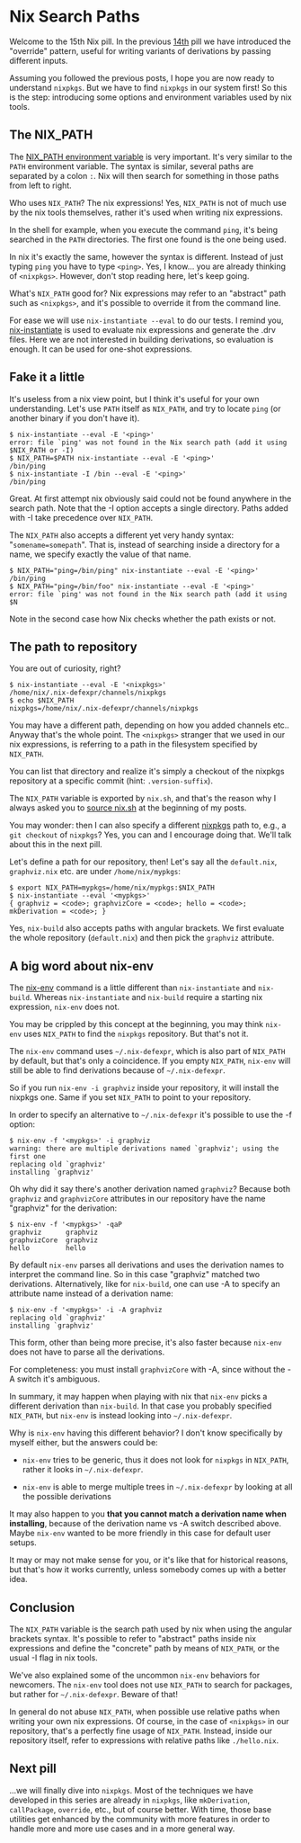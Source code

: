 # Nix Search Paths

Welcome to the 15th Nix pill. In the previous [14th](14-override-design-pattern.md) pill we have introduced the "override" pattern, useful for writing variants of derivations by passing different inputs.

Assuming you followed the previous posts, I hope you are now ready to understand `nixpkgs`. But we have to find `nixpkgs` in our system first! So this is the step: introducing some options and environment variables used by nix tools.

## The NIX_PATH

The [NIX_PATH environment variable](https://nix.dev/manual/nix/stable/command-ref/env-common?highlight=NIX_PATH) is very important. It's very similar to the `PATH` environment variable. The syntax is similar, several paths are separated by a colon `:`. Nix will then search for something in those paths from left to right.

Who uses `NIX_PATH`? The nix expressions! Yes, `NIX_PATH` is not of much use by the nix tools themselves, rather it's used when writing nix expressions.

In the shell for example, when you execute the command `ping`, it's being searched in the `PATH` directories. The first one found is the one being used.

In nix it's exactly the same, however the syntax is different. Instead of just typing `ping` you have to type `<ping>`. Yes, I know... you are already thinking of `<nixpkgs>`. However, don't stop reading here, let's keep going.

What's `NIX_PATH` good for? Nix expressions may refer to an "abstract" path such as `<nixpkgs>`, and it's possible to override it from the command line.

For ease we will use `nix-instantiate --eval` to do our tests. I remind you, [nix-instantiate](https://nix.dev/manual/nix/stable/command-ref/nix-instantiate) is used to evaluate nix expressions and generate the .drv files. Here we are not interested in building derivations, so evaluation is enough. It can be used for one-shot expressions.

## Fake it a little

It's useless from a nix view point, but I think it's useful for your own understanding. Let's use `PATH` itself as `NIX_PATH`, and try to locate `ping` (or another binary if you don't have it).

```console
$ nix-instantiate --eval -E '<ping>'
error: file `ping' was not found in the Nix search path (add it using $NIX_PATH or -I)
$ NIX_PATH=$PATH nix-instantiate --eval -E '<ping>'
/bin/ping
$ nix-instantiate -I /bin --eval -E '<ping>'
/bin/ping
```

Great. At first attempt nix obviously said could not be found anywhere in the search path. Note that the -I option accepts a single directory. Paths added with -I take precedence over `NIX_PATH`.

The `NIX_PATH` also accepts a different yet very handy syntax: "`somename=somepath`". That is, instead of searching inside a directory for a name, we specify exactly the value of that name.

```console
$ NIX_PATH="ping=/bin/ping" nix-instantiate --eval -E '<ping>'
/bin/ping
$ NIX_PATH="ping=/bin/foo" nix-instantiate --eval -E '<ping>'
error: file `ping' was not found in the Nix search path (add it using $N
```

Note in the second case how Nix checks whether the path exists or not.

## The path to repository

You are out of curiosity, right?

```console
$ nix-instantiate --eval -E '<nixpkgs>'
/home/nix/.nix-defexpr/channels/nixpkgs
$ echo $NIX_PATH
nixpkgs=/home/nix/.nix-defexpr/channels/nixpkgs
```

You may have a different path, depending on how you added channels etc.. Anyway that's the whole point. The `<nixpkgs>` stranger that we used in our nix expressions, is referring to a path in the filesystem specified by `NIX_PATH`.

You can list that directory and realize it's simply a checkout of the nixpkgs repository at a specific commit (hint: `.version-suffix`).

The `NIX_PATH` variable is exported by `nix.sh`, and that's the reason why I always asked you to [source nix.sh](https://nix.dev/manual/nix/stable/installation/env-variables) at the beginning of my posts.

You may wonder: then I can also specify a different [nixpkgs](https://github.com/NixOS/nixpkgs) path to, e.g., a `git checkout` of `nixpkgs`? Yes, you can and I encourage doing that. We'll talk about this in the next pill.

Let's define a path for our repository, then! Let's say all the `default.nix`, `graphviz.nix` etc. are under `/home/nix/mypkgs`:

```console
$ export NIX_PATH=mypkgs=/home/nix/mypkgs:$NIX_PATH
$ nix-instantiate --eval '<mypkgs>'
{ graphviz = <code>; graphvizCore = <code>; hello = <code>; mkDerivation = <code>; }
```

Yes, `nix-build` also accepts paths with angular brackets. We first evaluate the whole repository (`default.nix`) and then pick the `graphviz` attribute.

## A big word about nix-env

The [nix-env](https://nix.dev/manual/nix/stable/command-ref/nix-env) command is a little different than `nix-instantiate` and `nix-build`. Whereas `nix-instantiate` and `nix-build` require a starting nix expression, `nix-env` does not.

You may be crippled by this concept at the beginning, you may think `nix-env` uses `NIX_PATH` to find the `nixpkgs` repository. But that's not it.

The `nix-env` command uses `~/.nix-defexpr`, which is also part of `NIX_PATH` by default, but that's only a coincidence. If you empty `NIX_PATH`, `nix-env` will still be able to find derivations because of `~/.nix-defexpr`.

So if you run `nix-env -i graphviz` inside your repository, it will install the nixpkgs one. Same if you set `NIX_PATH` to point to your repository.

In order to specify an alternative to `~/.nix-defexpr` it's possible to use the -f option:

```console
$ nix-env -f '<mypkgs>' -i graphviz
warning: there are multiple derivations named `graphviz'; using the first one
replacing old `graphviz'
installing `graphviz'
```

Oh why did it say there's another derivation named `graphviz`? Because both `graphviz` and `graphvizCore` attributes in our repository have the name "graphviz" for the derivation:

```console
$ nix-env -f '<mypkgs>' -qaP
graphviz      graphviz
graphvizCore  graphviz
hello         hello
```

By default `nix-env` parses all derivations and uses the derivation names to interpret the command line. So in this case "graphviz" matched two derivations. Alternatively, like for `nix-build`, one can use -A to specify an attribute name instead of a derivation name:

```console
$ nix-env -f '<mypkgs>' -i -A graphviz
replacing old `graphviz'
installing `graphviz'
```

This form, other than being more precise, it's also faster because `nix-env` does not have to parse all the derivations.

For completeness: you must install `graphvizCore` with -A, since without the -A switch it's ambiguous.

In summary, it may happen when playing with nix that `nix-env` picks a different derivation than `nix-build`. In that case you probably specified `NIX_PATH`, but `nix-env` is instead looking into `~/.nix-defexpr`.

Why is `nix-env` having this different behavior? I don't know specifically by myself either, but the answers could be:

- `nix-env` tries to be generic, thus it does not look for `nixpkgs` in `NIX_PATH`, rather it looks in `~/.nix-defexpr`.

- `nix-env` is able to merge multiple trees in `~/.nix-defexpr` by looking at all the possible derivations

It may also happen to you **that you cannot match a derivation name when installing**, because of the derivation name vs -A switch described above. Maybe `nix-env` wanted to be more friendly in this case for default user setups.

It may or may not make sense for you, or it's like that for historical reasons, but that's how it works currently, unless somebody comes up with a better idea.

## Conclusion

The `NIX_PATH` variable is the search path used by nix when using the angular brackets syntax. It's possible to refer to "abstract" paths inside nix expressions and define the "concrete" path by means of `NIX_PATH`, or the usual -I flag in nix tools.

We've also explained some of the uncommon `nix-env` behaviors for newcomers. The `nix-env` tool does not use `NIX_PATH` to search for packages, but rather for `~/.nix-defexpr`. Beware of that!

In general do not abuse `NIX_PATH`, when possible use relative paths when writing your own nix expressions. Of course, in the case of `<nixpkgs>` in our repository, that's a perfectly fine usage of `NIX_PATH`. Instead, inside our repository itself, refer to expressions with relative paths like `./hello.nix`.

## Next pill

...we will finally dive into `nixpkgs`. Most of the techniques we have developed in this series are already in `nixpkgs`, like `mkDerivation`, `callPackage`, `override`, etc., but of course better. With time, those base utilities get enhanced by the community with more features in order to handle more and more use cases and in a more general way.
